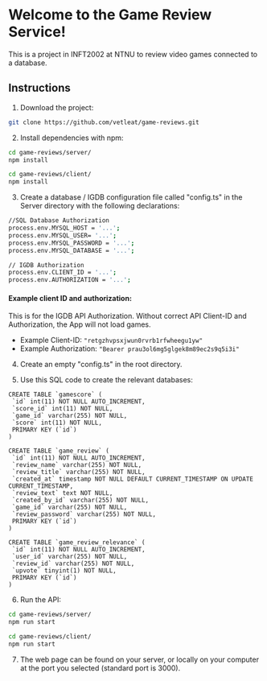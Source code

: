 # Welcome to the Game Review Service!

This is a project in INFT2002 at NTNU to review video games connected to a database.

## Instructions

1. Download the project:

```sh
git clone https://github.com/vetleat/game-reviews.git
```

2. Install dependencies with npm:

```sh
cd game-reviews/server/
npm install

cd game-reviews/client/
npm install
```

3. Create a database / IGDB configuration file called "config.ts" in the Server directory with the
   following declarations:

```sh
//SQL Database Authorization
process.env.MYSQL_HOST = '...';
process.env.MYSQL_USER= '...';
process.env.MYSQL_PASSWORD = '...';
process.env.MYSQL_DATABASE = '...';

// IGDB Authorization
process.env.CLIENT_ID = '...';
process.env.AUTHORIZATION = '...';

```

#### Example client ID and authorization:

This is for the IGDB API Authorization. Without correct API Client-ID and Authorization, the App
will not load games.

- Example Client-ID: `"retgzhvpsxjwun0rvrb1rfwheegu1yw"`
- Example Authorization: `"Bearer prau3ol6mg5glgek8m89ec2s9q5i3i"`

4. Create an empty "config.ts" in the root directory.

5. Use this SQL code to create the relevant databases:

```
CREATE TABLE `gamescore` (
 `id` int(11) NOT NULL AUTO_INCREMENT,
 `score_id` int(11) NOT NULL,
 `game_id` varchar(255) NOT NULL,
 `score` int(11) NOT NULL,
 PRIMARY KEY (`id`)
)
```

```
CREATE TABLE `game_review` (
 `id` int(11) NOT NULL AUTO_INCREMENT,
 `review_name` varchar(255) NOT NULL,
 `review_title` varchar(255) NOT NULL,
 `created_at` timestamp NOT NULL DEFAULT CURRENT_TIMESTAMP ON UPDATE CURRENT_TIMESTAMP,
 `review_text` text NOT NULL,
 `created_by_id` varchar(255) NOT NULL,
 `game_id` varchar(255) NOT NULL,
 `review_password` varchar(255) NOT NULL,
 PRIMARY KEY (`id`)
)
```

```
CREATE TABLE `game_review_relevance` (
 `id` int(11) NOT NULL AUTO_INCREMENT,
 `user_id` varchar(255) NOT NULL,
 `review_id` varchar(255) NOT NULL,
 `upvote` tinyint(1) NOT NULL,
 PRIMARY KEY (`id`)
)
```

6. Run the API:

```sh
cd game-reviews/server/
npm run start

cd game-reviews/client/
npm run start

```

7. The web page can be found on your server, or locally on your computer at the port you selected
   (standard port is 3000).
